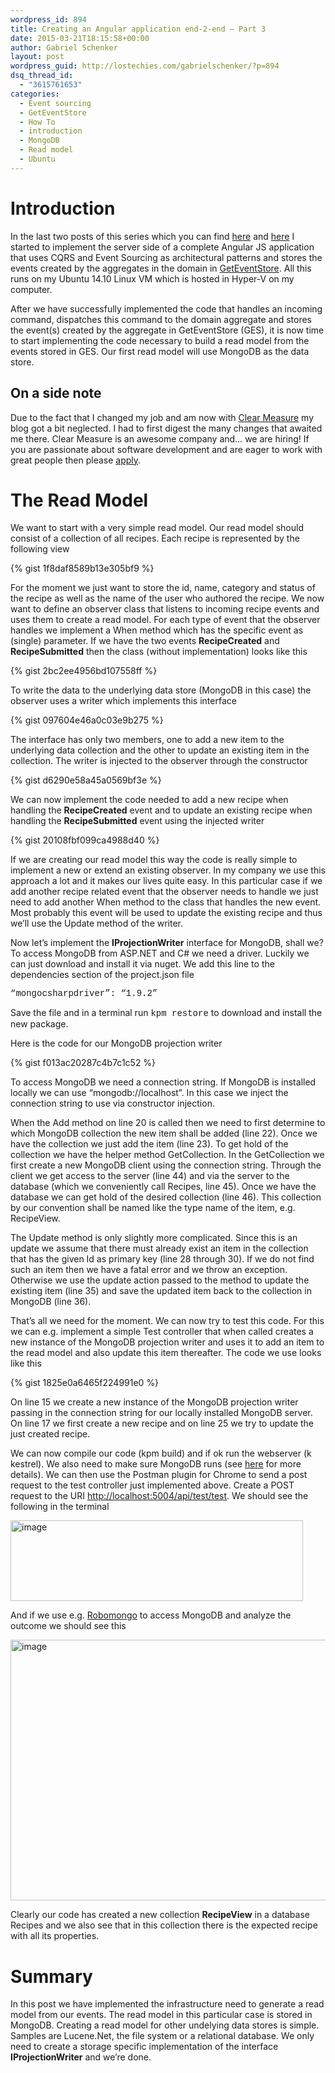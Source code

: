 ```yaml
---
wordpress_id: 894
title: Creating an Angular application end-2-end – Part 3
date: 2015-03-21T18:15:58+00:00
author: Gabriel Schenker
layout: post
wordpress_guid: http://lostechies.com/gabrielschenker/?p=894
dsq_thread_id:
  - "3615761653"
categories:
  - Event sourcing
  - GetEventStore
  - How To
  - introduction
  - MongoDB
  - Read model
  - Ubuntu
---
```

# Introduction

In the last two posts of this series which you can find [here](http://lostechies.com/gabrielschenker/2015/01/05/creating-an-angular-application-end-2-end-part-1/) and [here](http://lostechies.com/gabrielschenker/2015/01/11/writing-an-angular-js-application-end-2-endpart-2/) I started to implement the server side of a complete Angular JS application that uses CQRS and Event Sourcing as architectural patterns and stores the events created by the aggregates in the domain in [GetEventStore](https://geteventstore.com/). All this runs on my Ubuntu 14.10 Linux VM which is hosted in Hyper-V on my computer.

After we have successfully implemented the code that handles an incoming command, dispatches this command to the domain aggregate and stores the event(s) created by the aggregate in GetEventStore (GES), it is now time to start implementing the code necessary to build a read model from the events stored in GES. Our first read model will use MongoDB as the data store.

## On a side note

Due to the fact that I changed my job and am now with [Clear Measure](http://www.clear-measure.com/) my blog got a bit neglected. I had to first digest the many changes that awaited me there. Clear Measure is an awesome company and… we are hiring! If you are passionate about software development and are eager to work with great people then please [apply](http://www.clear-measure.com/careers/).

# The Read Model

We want to start with a very simple read model. Our read model should consist of a collection of all recipes. Each recipe is represented by the following view

{% gist 1f8daf8589b13e305bf9 %}

For the moment we just want to store the id, name, category and status of the recipe as well as the name of the user who authored the recipe. We now want to define an observer class that listens to incoming recipe events and uses them to create a read model. For each type of event that the observer handles we implement a When method which has the specific event as (single) parameter. If we have the two events **RecipeCreated** and **RecipeSubmitted** then the class (without implementation) looks like this

{% gist 2bc2ee4956bd107558ff %}

To write the data to the underlying data store (MongoDB in this case) the observer uses a writer which implements this interface

{% gist 097604e46a0c03e9b275 %}

The interface has only two members, one to add a new item to the underlying data collection and the other to update an existing item in the collection. The writer is injected to the observer through the constructor

{% gist d6290e58a45a0569bf3e %}

We can now implement the code needed to add a new recipe when handling the **RecipeCreated** event and to update an existing recipe when handling the **RecipeSubmitted** event using the injected writer

{% gist 20108fbf099ca4988d40 %}

If we are creating our read model this way the code is really simple to implement a new or extend an existing observer. In my company we use this approach a lot and it makes our lives quite easy. In this particular case if we add another recipe related event that the observer needs to handle we just need to add another When method to the class that handles the new event. Most probably this event will be used to update the existing recipe and thus we’ll use the Update method of the writer.

Now let’s implement the **IProjectionWriter<T>** interface for MongoDB, shall we? To access MongoDB from ASP.NET and C# we need a driver. Luckily we can just download and install it via nuget. We add this line to the dependencies section of the project.json file

<span style="font-family: 'courier new';">&#8220;mongocsharpdriver&#8221;: &#8220;1.9.2&#8221;</span>

Save the file and in a terminal run <span style="font-family: 'courier new';">kpm restore</span> to download and install the new package.

Here is the code for our MongoDB projection writer

{% gist f013ac20287c4b7c1c52 %}

To access MongoDB we need a connection string. If MongoDB is installed locally we can use “mongodb://localhost”. In this case we inject the connection string to use via constructor injection.

When the Add method on line 20 is called then we need to first determine to which MongoDB collection the new item shall be added (line 22). Once we have the collection we just add the item (line 23). To get hold of the collection we have the helper method GetCollection. In the GetCollection we first create a new MongoDB client using the connection string. Through the client we get access to the server (line 44) and via the server to the database (which we conveniently call Recipes, line 45). Once we have the database we can get hold of the desired collection (line 46). This collection by our convention shall be named like the type name of the item, e.g. RecipeView.

The Update method is only slightly more complicated. Since this is an update we assume that there must already exist an item in the collection that has the given Id as primary key (line 28 through 30). If we do not find such an item then we have a fatal error and we throw an exception. Otherwise we use the update action passed to the method to update the existing item (line 35) and save the updated item back to the collection in MongoDB (line 36).

That’s all we need for the moment. We can now try to test this code. For this we can e.g. implement a simple Test controller that when called creates a new instance of the MongoDB projection writer and uses it to add an item to the read model and also update this item thereafter. The code we use looks like this

{% gist 1825e0a6465f224991e0 %}

On line 15 we create a new instance of the MongoDB projection writer passing in the connection string for our locally installed MongoDB server. On line 17 we first create a new recipe and on line 25 we try to update the just created recipe.

We can now compile our code (kpm build) and if ok run the webserver (k kestrel). We also need to make sure MongoDB runs (see [here](http://lostechies.com/gabrielschenker/2014/12/31/creating-an-ubuntu-developer-vm-on-hyper-v-part-2/) for more details). We can then use the Postman plugin for Chrome to send a post request to the test controller just implemented above. Create a POST request to the URI [http://localhost:5004/api/test/test](http://localhost:5004/api/test/test "http://localhost:5004/api/test/test"). We should see the following in the terminal

[<img style="border-width: 0px;" src="http://lostechies.com/gabrielschenker/files/2015/03/image_thumb.png" alt="image" width="468" height="129" border="0" />](http://lostechies.com/gabrielschenker/files/2015/03/image.png)

And if we use e.g. [Robomongo](http://robomongo.org/) to access MongoDB and analyze the outcome we should see this

[<img style="border-width: 0px;" src="http://lostechies.com/gabrielschenker/files/2015/03/image_thumb1.png" alt="image" width="804" height="417" border="0" />](http://lostechies.com/gabrielschenker/files/2015/03/image1.png)

Clearly our code has created a new collection **RecipeView** in a database Recipes and we also see that in this collection there is the expected recipe with all its properties.

# Summary

In this post we have implemented the infrastructure need to generate a read model from our events. The read model in this particular case is stored in MongoDB. Creating a read model for other undelying data stores is simple. Samples are Lucene.Net, the file system or a relational database. We only need to create a storage specific implementation of the interface **IProjectionWriter<T>** and we’re done.